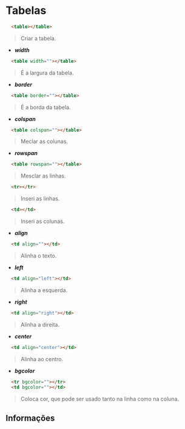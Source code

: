 # Tabelas

```html
  <table></table>
```

> Criar a tabela.

* ***width***

```html
  <table width=""></table>
```

> É a largura da tabela.

* ***border***

```html
  <table border=""></table>
```

> É a borda da tabela.

* ***colspan***

```html
  <table colspan=""></table>
```

> Meclar as colunas.

* ***rowspan***

```html
  <table rowspan=""></table>
```

> Mesclar as linhas.

```html
  <tr></tr>
```

> Inseri as linhas.

```html
  <td></td>
```

> Inseri as colunas.

* ***align***

```html
  <td align=""></td>
```

> Alinha o texto.

* ***left***

```html
  <td align="left"></td>
```

> Alinha a esquerda.

* ***right*** 

```html
  <td align="right"></td>
```

> Alinha a direita.

* ***center*** 

```html
  <td align="center"></td>
```

> Alinha ao centro.

* ***bgcolor***

```html
  <tr bgcolor=""></tr>
  <td bgcolor=""></td>
```

> Coloca cor, que pode ser usado tanto na linha como na coluna.

## Informações
